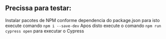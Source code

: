 ## Precissa para testar:

Instalar pacotes de NPM conforme dependencia do package.json para isto execute comando ``` npm i --save-dev ```
Apos disto execute o comando ```npm run cypress open``` para executar o Cypress


